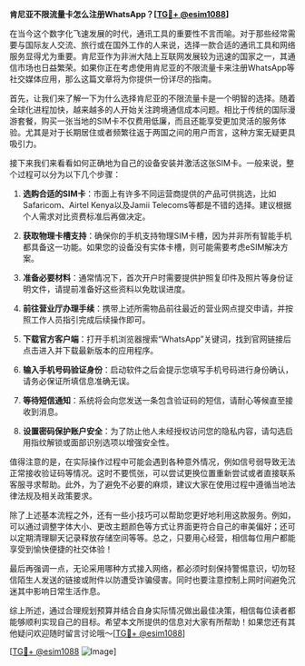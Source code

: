 **肯尼亚不限流量卡怎么注册WhatsApp？[[TG💪+ @esim1088](https://t.me/s/esim1088)]**

在当今这个数字化飞速发展的时代，通讯工具的重要性不言而喻。对于那些经常需要与国际友人交流、旅行或在国外工作的人来说，选择一款合适的通讯工具和网络服务显得尤为重要。肯尼亚作为非洲大陆上互联网发展较为迅速的国家之一，其通信市场也日益繁荣。如果你正在考虑使用肯尼亚的不限流量卡来注册WhatsApp等社交媒体应用，那么这篇文章将为你提供一份详尽的指南。

首先，让我们来了解一下为什么选择肯尼亚的不限流量卡是一个明智的选择。随着全球化进程加快，越来越多的人开始关注跨境通信成本问题。相比于传统的国际漫游套餐，购买一张当地的SIM卡不仅费用低廉，而且还能享受更加灵活的服务体验。尤其是对于长期居住或者频繁往返于两国之间的用户而言，这种方案无疑更具吸引力。

接下来我们来看看如何正确地为自己的设备安装并激活这张SIM卡。一般来说，整个过程可以分为以下几个步骤：

1. **选购合适的SIM卡**：市面上有许多不同运营商提供的产品可供挑选，比如Safaricom、Airtel Kenya以及Jamii Telecoms等都是不错的选择。建议根据个人需求对比资费标准后再做决定。
   
2. **获取物理卡槽支持**：确保你的手机支持物理SIM卡槽，因为并非所有智能手机都具备这一功能。如果您的设备没有实体卡槽，则可能需要考虑eSIM解决方案。
   
3. **准备必要材料**：通常情况下，首次开户时需要提供护照复印件及照片等身份证明文件，请提前准备好这些资料以免耽误进度。
   
4. **前往营业厅办理手续**：携带上述所需物品前往最近的营业网点提交申请，并按照工作人员指引完成后续操作即可。
   
5. **下载官方客户端**：打开手机浏览器搜索“WhatsApp”关键词，找到官网链接后点击进入并下载最新版本的应用程序。
   
6. **输入手机号码验证身份**：启动软件之后会提示您填写手机号码进行身份确认，请务必保证所填信息准确无误。
   
7. **等待短信通知**：系统将会向您发送一条包含验证码的短信，请耐心等候直至接收到消息。
   
8. **设置密码保护账户安全**：为了防止他人未经授权访问您的隐私内容，请勾选启用指纹解锁或面部识别选项以增强安全性。

值得注意的是，在实际操作过程中可能会遇到各种意外情况，例如信号弱导致无法正常接收验证码等情况。这时不要慌张，可以尝试更换位置重新尝试或者直接联系客服寻求帮助。此外，为了避免不必要的麻烦，建议大家在使用过程中遵循当地法律法规及相关政策要求。

除了上述基本流程之外，还有一些小技巧可以帮助您更好地利用这款服务。例如，可以通过调整字体大小、更改主题颜色等方式让界面更符合自己的审美偏好；还可以定期清理聊天记录释放存储空间等等。总之，只要用心经营，相信每位用户都能享受到愉快便捷的社交体验！

最后再强调一点，无论采用哪种方式接入网络，都必须时刻保持警惕意识，切勿轻信陌生人发送的链接或附件以防遭受诈骗侵害。同时也要注意控制上网时间避免沉迷其中影响日常生活作息。

综上所述，通过合理规划预算并结合自身实际情况做出最佳决策，相信每位读者都能够顺利实现自己的目标。希望本文所提供的信息对大家有所帮助！如果您还有其他疑问欢迎随时留言讨论哦～[[TG💪+ @esim1088](https://t.me/s/esim1088)]

[[TG💪+ @esim1088](https://t.me/s/esim1088) ![Image](https://i.postimg.cc/4NQfJmqS/Snipaste-2025-05-13-00-14-12.png)]